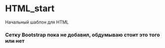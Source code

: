 # HTML_start
Начальный шаблон для HTML

### Сетку Bootstrap пока не добавил, обдумываю стоит это того или нет
